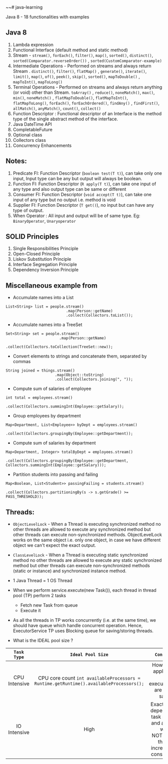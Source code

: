 ~~# java-learning

Java 8 - 18 functionalities with examples

## Java 8

1. Lambda expression
2. Functional Interface (default method and static method)
3. Stream - `stream()`, `forEach()`, `filter()`, `map()`, `sorted()`, `distinct()`, `sorted(Comparator.reverseOrder())`
   , `sorted(CustomComparator-example)`
4. Intermediate Operations - Performed on streams and always return Stream <T>. `distinct()`, `filter()`, `flatMap()`
   , `generate()`, `iterate()`, `limit()`, `map()`, `of()`, `peek()`, `skip()`, `sorted()`, `mapToDouble()`
   , `mapToInt()`, `mapToLong()`
5. Terminal Operations - Performed on streams and always return anything (or void) other than Stream. `toArray()`
   , `reduce()`, `noneMatch()`, `max()`, `min()`, `noneMatch()`
   , `flatMapToDouble()`, `flatMapToInt()`, `flatMapToLong()`, `forEach()`, `forEachOrdered()`, `findAny()`
   , `findFirst()`, `allMatch()`, `anyMatch()`, `count()`, `collect()`
6. Function Descriptor : Functional descriptor of an Interface is the method type of the single abstract method of the
   interface.
7. Java DateTime API
8. CompletableFuture
9. Optional class
10. Collectors class
11. Concurrency Enhancements

## Notes:

1. Predicate FI: Function Descriptor (`boolean test(T t)`), can take only one input, Input type can be any but output
   will always be boolean.
2. Function FI: Function Descriptor (`R apply(T t)`), can take one input of any type and also output type can be same or
   different
3. Consumer FI: Function Descriptor (`void accept(T t)`), can take one input of any type but no output i.e. method is
   void
4. Supplier FI: Function Descriptor (`T get()`), no input but can have any type of output.
5. When Operator : All input and output will be of same type. Eg: `BinaryOperator`, `Unaryoperator`

## SOLID Principles

1. Single Responsibilities Principle
2. Open-Closed Principle
3. Liskov Substitution Principle
4. Interface Segregation Principle
5. Dependency Inversion Principle

## Miscellaneous example from

- Accumulate names into a List

```
List<String> list = people.stream()
                           .map(Person::getName)
                           .collect(Collectors.toList());
```

- Accumulate names into a TreeSet

```
Set<String> set = people.stream()
                        .map(Person::getName)
                        .collect(Collectors.toCollection(TreeSet::new));

```

- Convert elements to strings and concatenate them, separated by commas

```
String joined = things.stream()
                      .map(Object::toString)
                      .collect(Collectors.joining(", "));
```

- Compute sum of salaries of employee

```
int total = employees.stream()
                     .collect(Collectors.summingInt(Employee::getSalary));
```

- Group employees by department

```
Map<Department, List<Employee>> byDept = employees.stream()
                                                  .collect(Collectors.groupingBy(Employee::getDepartment));
```

- Compute sum of salaries by department

```
Map<Department, Integer> totalByDept = employees.stream()
                                                .collect(Collectors.groupingBy(Employee::getDepartment, Collectors.summingInt(Employee::getSalary)));
```           

- Partition students into passing and failing

```
Map<Boolean, List<Student>> passingFailing = students.stream()
                                                     .collect(Collectors.partitioningBy(s -> s.getGrade() >= PASS_THRESHOLD));
```

## Threads:

- `ObjectLevelLock` - When a Thread is executing synchronized method no other threads are allowed to execute any
  synchronized method but other threads can execute non-synchronized methods. ObjectLevelLock works on the same object
  i.e. only one object, in case we have different object we can't expect the exact output.

- `ClassLevelLock` - When a Thread is executing static synchronized method no other threads are allowed to execute any
  static synchronized method but other threads can execute non-synchronized methods (static or instance) and
  synchronized instance method.

- 1 Java Thread = 1 OS Thread
- When we perform service.execute(new Task()), each thread in thread pool (TP) perform 2 tasks
    - Fetch new Task from queue
    - Execute it
- As all the threads in TP works concurrently (i.e. at the same time), we should have queue which handle concurrent
  operation. Hence, ExecutorService TP uses Blocking queue for saving/storing threads.
- What is the IDEAL pool size ?

|  `Task Type`  | `Ideal Pool Size` |                                                                  `Consideration`                                                                   |
|:-------------:|:-----------------:|:--------------------------------------------------------------------------------------------------------------------------------------------------:|
| CPU Intensive | CPU core count `int availableProcessors = Runtime.getRuntime().availableProcessors();` |                                  How many other applications (or other executors/threads) are running on same CPU                                  |
| IO Intensive  |       High        | Exact number will depend on rate of task submissions and average task wait time.<br/> NOTE: Too many threads will increase memory consumption too. |
